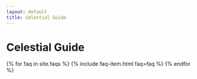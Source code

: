 ```yaml
---
layout: default
title: Celestial Guide
---
```


<h1>Celestial Guide</h1>
<div class="faq-container">
 {% for faq in site.faqs %}
   {% include faq-item.html faq=faq %}
 {% endfor %}
</div>

<script>
  const faqItems = document.querySelectorAll('.faq-item');
  faqItems.forEach(item => {
    item.addEventListener('click', () => {
      item.classList.toggle('active');
    });
  });
</script>
